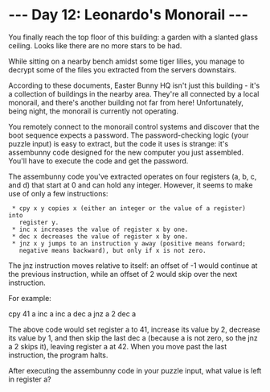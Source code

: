 # --- Day 12: Leonardo's Monorail ---

   You finally reach the top floor of this building: a garden with a slanted
   glass ceiling. Looks like there are no more stars to be had.

   While sitting on a nearby bench amidst some tiger lilies, you manage to
   decrypt some of the files you extracted from the servers downstairs.

   According to these documents, Easter Bunny HQ isn't just this building -
   it's a collection of buildings in the nearby area. They're all connected
   by a local monorail, and there's another building not far from here!
   Unfortunately, being night, the monorail is currently not operating.

   You remotely connect to the monorail control systems and discover that the
   boot sequence expects a password. The password-checking logic (your puzzle
   input) is easy to extract, but the code it uses is strange: it's
   assembunny code designed for the new computer you just assembled. You'll
   have to execute the code and get the password.

   The assembunny code you've extracted operates on four registers (a, b, c,
   and d) that start at 0 and can hold any integer. However, it seems to make
   use of only a few instructions:

     * cpy x y copies x (either an integer or the value of a register) into
       register y.
     * inc x increases the value of register x by one.
     * dec x decreases the value of register x by one.
     * jnz x y jumps to an instruction y away (positive means forward;
       negative means backward), but only if x is not zero.

   The jnz instruction moves relative to itself: an offset of -1 would
   continue at the previous instruction, while an offset of 2 would skip over
   the next instruction.

   For example:

 cpy 41 a
 inc a
 inc a
 dec a
 jnz a 2
 dec a

   The above code would set register a to 41, increase its value by 2,
   decrease its value by 1, and then skip the last dec a (because a is not
   zero, so the jnz a 2 skips it), leaving register a at 42. When you move
   past the last instruction, the program halts.

   After executing the assembunny code in your puzzle input, what value is
   left in register a?

